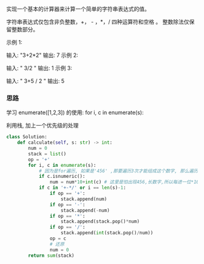 实现一个基本的计算器来计算一个简单的字符串表达式的值。

字符串表达式仅包含非负整数，+， - ，*，/ 四种运算符和空格  。 整数除法仅保留整数部分。

示例 1:

输入: "3+2*2"
输出: 7
示例 2:

输入: " 3/2 "
输出: 1
示例 3:

输入: " 3+5 / 2 "
输出: 5

### 思路

学习 enumerate([1,2,3]) 的使用: 
for i, c in enumerate(s):

利用栈, 加上一个优先级的处理

```python
class Solution:
    def calculate(self, s: str) -> int:
        num = 0
        stack = list()
        op = '+'
        for i, c in enumerate(s):
            # 因为是for遍历, 如果是'456' ,那要遍历3次才能组成这个数字, 那么遍历每次都要*10进位, 下面还有还原的步骤
            if c.isnumeric():
                num = num*10+int(c) # 这里是怕出现456,长数字,所以每进一位*10
            if c in '+-*/' or i == len(s)-1:
                if op == '+':
                    stack.append(num)
                if op == '-':
                    stack.append(-num)
                if op == '*':
                    stack.append(stack.pop()*num)
                if op == '/':
                    stack.append(int(stack.pop()/num))
                op = c
                # 还原
                num = 0
        return sum(stack)
```

